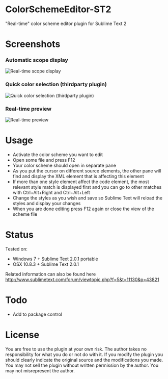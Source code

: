 ColorSchemeEditor-ST2
=====================
"Real-time" color scheme editor plugin for Sublime Text 2

Screenshots
===========
### Automatic scope display
![Real-time scope display](https://raw.github.com/bobef/ColorSchemeEditor-ST2/master/screenshots/screen1.png)

### Quick color selection (thirdparty plugin)
![Quick color selection (thirdparty plugin)](https://raw.github.com/bobef/ColorSchemeEditor-ST2/master/screenshots/screen2.png)

### Real-time preview
![Real-time preview](https://raw.github.com/bobef/ColorSchemeEditor-ST2/master/screenshots/screen3.png)

Usage
=====
- Activate the color scheme you want to edit
- Open some file and press F12
- Your color scheme should open in separate pane
- As you put the cursor on different source elements, the other pane will find and display the XML element that is affecting this element
- If more than one style element affect the code element, the most relevant style match is displayed first and you can go to other matches with Ctrl+Alt+Right and Ctrl+Alt+Left
- Change the styles as you wish and save so Sublime Text will reload the styles and display your changes
- When you are done editing press F12 again or close the view of the scheme file

Status
======
Tested on:
- Windows 7 + Sublime Text 2.0.1 portable
- OSX 10.8.3 + Sublime Text 2.0.1

Related information can also be found here http://www.sublimetext.com/forum/viewtopic.php?f=5&t=11130&p=43821

Todo
======
- Add to package control

License
=======
You are free to use the plugin at your own risk. The author takes no responsibility for what you do or not do with it.
If you modify the plugin you should clearly indicate the original source and the modifications you made.
You may not sell the plugin without written permission by the author. You may not misrepresent the author.
